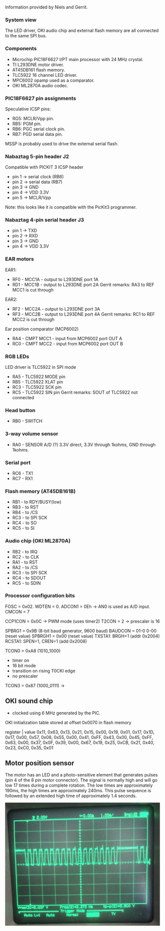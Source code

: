 Information provided by Niels and Gerrit.

### System view
The LED driver, OKI audio chip and external flash memory are all connected to the same SPI bus.

### Components
* Microchip PIC18F6627 I/PT main processor with 24 MHz crystal.
* TI L293DNE motor driver.
* AT45DB161 flash memory.
* TLC5922 16 channel LED driver.
* MPC6002 opamp used as a comparator.
* OKI ML2870A audio codec.

### PIC18F6627 pin assignments

Speculative ICSP pins:

* RG5: MCLR/Vpp pin.
* RB5: PGM pin.
* RB6: PGC serial clock pin.
* RB7: PGD serial data pin.

MSSP is probably used to drive the external serial flash.

### Nabaztag 5-pin header J2

Compatible with PICKIT 3 ICSP header

* pin 1 -> serial clock (RB6)
* pin 2 -> serial data (RB7)
* pin 3 -> GND 
* pin 4 -> VDD 3.3V
* pin 5 -> MCLR/Vpp

Note: this looks like it is compatible with the PicKit3 programmer.

### Nabaztag 4-pin serial header J3

* pin 1 -> TXD
* pin 2 -> RXD
* pin 3 -> GND
* pin 4 -> VDD 3.3V

### EAR motors

EAR1:
* RF0 - MCC1A - output to L293DNE port 1A
* RD1 - MCC1B - output to L293DNE port 2A
Gerrit remarks: RA3 to REF MCC1 is cut through

EAR2:
* RF2 - MCC2A - output to L293DNE port 3A
* RF3 - MCC2B - output to L293DNE port 4A
Gerrit remarks: RC1 to REF MCC2 is cut through

Ear position comparator (MCP6002)
* RA4 - CMPT MCC1 - input from MCP6002 port OUT A
* RC0 - CMPT MCC2 - input from MCP6002 port OUT B

### RGB LEDs
LED driver is TLC5922 in SPI mode
* RA5 - TLC5922 MODE pin
* RB5 - TLC5922 XLAT pin
* RC3 - TLC5922 SCK pin
* RC5 - TLC5922 SIN pin
Gerrit remarks: SOUT of TLC5922 not connected

### Head button
* RB0 - SWITCH

### 3-way volume sensor
* RA0 - SENSOR A/D (?)
3.3V direct, 3.3V through 1kohms, GND through 1kohms.

### Serial port
* RC6 - TX1
* RC7 - RX1

### Flash memory (AT45DB161B)
* RB1 - to RDY/BUSY(low)
* RB3 - to RST
* RB4 - to /CS
* RC3 - to SPI SCK
* RC4 - to SO
* RC5 - to SI

### Audio chip (OKI ML2870A)
* RB2 - to IRQ
* RC2 - to CLK
* RA1 - to RST
* RA2 - to /CS
* RC3 - to SPI SCK
* RC4 - to SDOUT
* RC5 - to SDIN

### Processor configuration bits
FOSC   = 0x02.
WDTEN  = 0.
ADCON1 = 0Eh -> AN0 is used as A/D input.
CMCON  = 7

CCP1CON = 0x0C -> PWM mode (uses timer2)
T2CON   = 2 -> prescaler is 16

SPBRG1  = 0x9B (8-bit baud generator, 9600 baud)
BAUDCON = 01-0 0-00 (reset value)
SPBRGH1 = 0x00 (reset value)
TXSTA1:  BRGH=1 (addr 0x2004)
RCSTA1:  SPEN=1, CREN=1 (add 0x2008)

TCON0 = 0xA8 (1010_1000)
* timer on
* 16 bit mode
* transition on rising T0CKI edge
* no prescaler

TCON3 = 0x87 (1000_0111) ->

## OKI sound chip

* clocked using 6 MHz generated by the PIC.

OKI initialization table stored at offset 0x0070 in flash memory

register | value
0x11, 0x63,
0x13, 0x21,
0x15, 0x00,
0x19, 0x01,
0x17, 0x1D,
0x17, 0x00,
0x57, 0x08,
0x55, 0x00,
0x41, 0xFF,
0x43, 0x00,
0x45, 0xFF,
0x63, 0x00,
0x37, 0x0F,
0x39, 0x00,
0x67, 0x19,
0x25, 0xCB,
0x21, 0x40,
0x23, 0xC0,
0x35, 0x01

## Motor position sensor
The motor has an LED and a photo-sensitive element that generates pulses (pin 4 of the 8 pin motor connector). The signal is normally high and will go low 17 times during a complete rotation. The low times are approximately 190ms, the high times are approximately 240ms. This pulse sequence is followed by an extended high time of approximately 1.4 seconds.

![Scope photo of motor signal](photos/motorsignal.jpg "Scope photo of motor signal")

